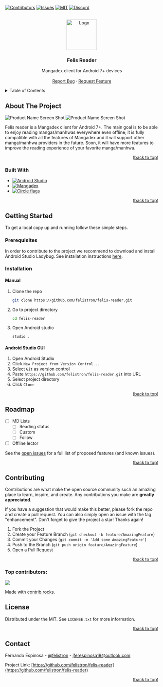 <a id="readme-top"></a>


<!-- PROJECT SHIELDS -->
[![Contributors][contributors-shield]][contributors-url]
[![Issues][issues-shield]][issues-url]
[![MIT][license-shield]][license-url]
[![Discord][discord]][discord-url]


<!-- PROJECT LOGO -->
<br />
<div align="center">
  <a href="https://github.com/felistron/felis-reader">
    <img src="images/logo.png" alt="Logo" width="100" height="100">
  </a>

  <h3 align="center">Felis Reader</h3>

  <p align="center">
    Mangadex client for Android 7+ devices    <br />
    <br />
    <a href="https://github.com/felistron/felis-reader/issues/new?labels=bug&template=bug-report---.md">Report Bug</a>
    &middot;
    <a href="https://github.com/felistron/felis-reader/issues/new?labels=enhancement&template=feature-request---.md">Request Feature</a>
  </p>
</div>


<!-- TABLE OF CONTENTS -->
<details>
  <summary>Table of Contents</summary>
  <ol>
    <li>
      <a href="#about-the-project">About The Project</a>
      <ul>
        <li><a href="#built-with">Built With</a></li>
      </ul>
    </li>
    <li>
      <a href="#getting-started">Getting Started</a>
      <ul>
        <li><a href="#prerequisites">Prerequisites</a></li>
        <li><a href="#installation">Installation</a></li>
      </ul>
    </li>
    <li><a href="#roadmap">Roadmap</a></li>
    <li><a href="#contributing">Contributing</a></li>
    <li><a href="#license">License</a></li>
    <li><a href="#contact">Contact</a></li>
  </ol>
</details>


<!-- ABOUT THE PROJECT -->
## About The Project

![Product Name Screen Shot][product-screenshot-2]
![Product Name Screen Shot][product-screenshot-1]

Felis reader is a Mangadex client for Android 7+. The main goal is to be able to enjoy
reading mangas/manhwas everywhere even offline; it is fully compatible with all the features of Mangadex
and it will support other manga/manhwa providers in the future. Soon, it will have more features to
improve the reading experience of your favorite manga/manhwa. 

<p align="right">(<a href="#readme-top">back to top</a>)</p>


### Built With

* [![Android Studio][android-studio]][android-studio-url]
* [![Mangadex][mangadex]][mangadex-url]
* [![Circle flags][circle-flags]][circle-flags-url]

<p align="right">(<a href="#readme-top">back to top</a>)</p>


<!-- GETTING STARTED -->
## Getting Started

To get a local copy up and running follow these simple steps.

### Prerequisites

In order to contribute to the project we recommend to download and install Android Studio Ladybug.
See installation instructions [here](https://developer.android.com/studio).

### Installation

#### Manual

1. Clone the repo
   ```sh
   git clone https://github.com/felistron/felis-reader.git
   ```
2. Go to project directory
   ```sh
   cd felis-reader
   ```
3. Open Android studio
   ```sh
   studio .
   ```
   
#### Android Studio GUI

1. Open Android Studio
2. Click `New Project from Version Control...`
3. Select `Git` as version control
4. Paste `https://github.com/felistron/felis-reader.git` into URL
5. Select project directory
6. Click `Clone`

<p align="right">(<a href="#readme-top">back to top</a>)</p>


<!-- ROADMAP -->
## Roadmap

- [ ] MD Lists
    - [ ] Reading status
    - [ ] Custom
    - [ ] Follow
- [ ] Offline lector

See the [open issues](https://github.com/felistron/felis-reader/issues) for a full list of proposed features (and known issues).

<p align="right">(<a href="#readme-top">back to top</a>)</p>


<!-- CONTRIBUTING -->
## Contributing

Contributions are what make the open source community such an amazing place to learn, inspire, and create. Any contributions you make are **greatly appreciated**.

If you have a suggestion that would make this better, please fork the repo and create a pull request. You can also simply open an issue with the tag "enhancement".
Don't forget to give the project a star! Thanks again!

1. Fork the Project
2. Create your Feature Branch (`git checkout -b feature/AmazingFeature`)
3. Commit your Changes (`git commit -m 'Add some AmazingFeature'`)
4. Push to the Branch (`git push origin feature/AmazingFeature`)
5. Open a Pull Request

<p align="right">(<a href="#readme-top">back to top</a>)</p>

### Top contributors:

<a href="https://github.com/felistron/felis-reader/graphs/contributors">
  <img src="https://contrib.rocks/image?repo=felistron/felis-reader" />
</a>

Made with [contrib.rocks](https://contrib.rocks).

<!-- LICENSE -->
## License

Distributed under the MIT. See `LICENSE.txt` for more information.

<p align="right">(<a href="#readme-top">back to top</a>)</p>



<!-- CONTACT -->
## Contact

Fernando Espinosa - [@felistron](https://x.com/felistron) - jferespinosa18@outlook.com

Project Link: [https://github.com/felistron/felis-reader](https://github.com/felistron/felis-reader)

<p align="right">(<a href="#readme-top">back to top</a>)</p>


<!-- MARKDOWN LINKS & IMAGES -->
[contributors-shield]: https://img.shields.io/github/contributors/felistron/felis-reader.svg?style=for-the-badge
[contributors-url]: https://github.com/felistron/felis-reader/graphs/contributors

[stars-shield]: https://img.shields.io/github/stars/felistron/felis-reader.svg?style=for-the-badge
[stars-url]: https://github.com/felistron/felis-reader/stargazers

[issues-shield]: https://img.shields.io/github/issues/felistron/felis-reader.svg?style=for-the-badge
[issues-url]: https://github.com/felistron/felis-reader/issues

[license-shield]: https://img.shields.io/github/license/felistron/felis-reader?style=for-the-badge
[license-url]: https://github.com/felistron/felis-reader/blob/master/LICENSE

[mangadex]: https://img.shields.io/badge/mangadex-FF6740?style=for-the-badge
[mangadex-url]: https://api.mangadex.org/docs/

[android-studio]: https://img.shields.io/badge/Android_Studio-ffffff?style=for-the-badge&logo=androidstudio&logoColor=3DDC84
[android-studio-url]: https://developer.android.com/studio

[discord]: https://img.shields.io/discord/1133956993464418385?style=for-the-badge&logo=discord&logoColor=ffffff&label=Discord
[discord-url]: https://discord.gg/NakmY8pqmR

[circle-flags]: https://img.shields.io/badge/circle_flags_by_HatScripts-000000?style=for-the-badge
[circle-flags-url]: https://github.com/HatScripts/circle-flags

[product-screenshot-1]: images/app-sc-1.jpg
[product-screenshot-2]: images/app-sc-2.jpg